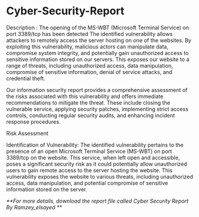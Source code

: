 # Cyber-Security-Report
Description : The opening of the MS-WBT (Microsoft Terminal Service) on port 3389/tcp has been detected 
The identified vulnerability allows attackers to remotely access the server hosting  on one of the websites. By exploiting this vulnerability, malicious actors can manipulate data, compromise system integrity, and potentially gain unauthorized access to sensitive information stored on our servers. This exposes our website to a range of threats, including unauthorized access, data manipulation, compromise of sensitive information, denial of service attacks, and credential theft.

Our information security report provides a comprehensive assessment of the risks associated with this vulnerability and offers immediate recommendations to mitigate the threat. These include closing the vulnerable service, applying security patches, implementing strict access controls, conducting regular security audits, and enhancing incident response procedures.

 Risk Assessment

Identification of Vulnerability: The identified vulnerability pertains to the presence of an open Microsoft Terminal Service (MS-WBT) on port 3389/tcp on the website. This service, when left open and accessible, poses a significant security risk as it could potentially allow unauthorized users to gain remote access to the server hosting the website. This vulnerability exposes the website to various threats, including unauthorized access, data manipulation, and potential compromise of sensitive information stored on the server.

_**For more details, download the report file called Cyber Security Report By Ramzey_elsayed **_
